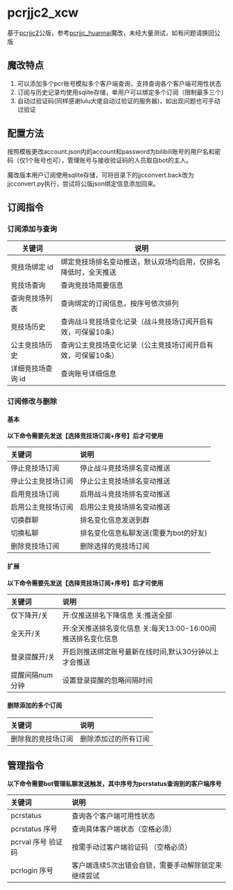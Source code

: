 # pcrjjc2_xcw

基于[pcrjjc2](https://github.com/cc004/pcrjjc2)公版，参考[pcrjjc_huannai](https://github.com/SonderXiaoming/pcrjjc_huannai/)魔改，未经大量测试，如有问题请换回公版

## 魔改特点

1. 可以添加多个pcr账号模拟多个客户端查询，支持查询各个客户端可用性状态
2. 订阅与历史记录均使用sqlite存储，单用户可以绑定多个订阅（限制最多三个）
3. 自动过验证码(同样感谢lulu大佬自动过验证的服务器)，如出现问题也可手动过验证

## 配置方法

按照模板更改account.json内的account和password为bilibili账号的用户名和密码（仅1个账号也可），管理账号与接收验证码的人员取自bot的主人。 

魔改版本用户订阅使用sqlite存储，可将目录下的jjcconvert.back改为jjcconvert.py执行，尝试将公版json绑定信息添加回来。

## 订阅指令

### 订阅添加与查询

| 关键词        | 说明                              |
|------------|---------------------------------|
| 竞技场绑定 id   | 绑定竞技场排名变动推送，默认双场均启用，仅排名降低时，全天推送 |
| 竞技场查询      | 查询竞技场简要信息                       |
| 查询竞技场列表    | 查询绑定的订阅信息，按序号依次排列               |
| 竞技场历史      | 查询战斗竞技场变化记录（战斗竞技场订阅开启有效，可保留10条） |
| 公主竞技场历史    | 查询公主竞技场变化记录（公主竞技场订阅开启有效，可保留10条） |
| 详细竞技场查询 id | 查询账号详细信息                        |

### 订阅修改与删除

#### 基本

**以下命令需要先发送【选择竞技场订阅+序号】后才可使用**

| 关键词       | 说明                    |
|:----------|:----------------------|
| 停止竞技场订阅   | 停止战斗竞技场排名变动推送         |
| 停止公主竞技场订阅 | 停止公主竞技场排名变动推送         |
| 启用竞技场订阅   | 启用战斗竞技场排名变动推送         |
| 启用公主竞技场订阅 | 启用公主竞技场排名变动推送         |
| 切换群聊      | 排名变化信息发送到群            |
| 切换私聊      | 排名变化信息私聊发送(需要为bot的好友) |
| 删除竞技场订阅   | 删除选择的竞技场订阅            |

#### 扩展

**以下命令需要先发送【选择竞技场订阅+序号】后才可使用**

| 关键词       | 说明                                    |
|:----------|:--------------------------------------|
| 仅下降开/关    | 开:仅推送排名下降信息 关:推送全部                    |
| 全天开/关     | 开:全天推送排名变化信息 关:每天13:00-16:00间推送排名变化信息 |
| 登录提醒开/关   | 开启则推送绑定账号最新在线时间,默认30分钟以上才会推送          |
| 提醒间隔num分钟 | 设置登录提醒的忽略间隔时间                         |

#### 删除添加的多个订阅

| 关键词       | 说明         |
|:----------|:-----------|
| 删除我的竞技场订阅 | 删除添加过的所有订阅 |

## 管理指令

**以下命令需要bot管理私聊发送触发，其中序号为pcrstatus查询到的客户端序号**

| 关键词           | 说明                         |
|:--------------|:---------------------------|
| pcrstatus     | 查询各个客户端可用性状态               |
| pcrstatus 序号  | 查询具体客户端状态（空格必须）            |
| pcrval 序号 验证码 | 按需手动过客户端验证码 （空格必须）         |
| pcrlogin 序号   | 客户端连续5次出错会自锁，需要手动解除锁定来继续尝试 |
